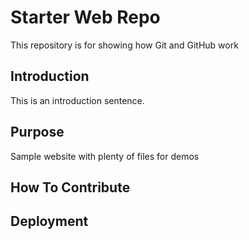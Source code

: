 # Starter Web Repo

This repository is for showing how Git and GitHub work

## Introduction

This is an introduction sentence.

## Purpose

Sample website with plenty of files for demos

## How To Contribute

## Deployment